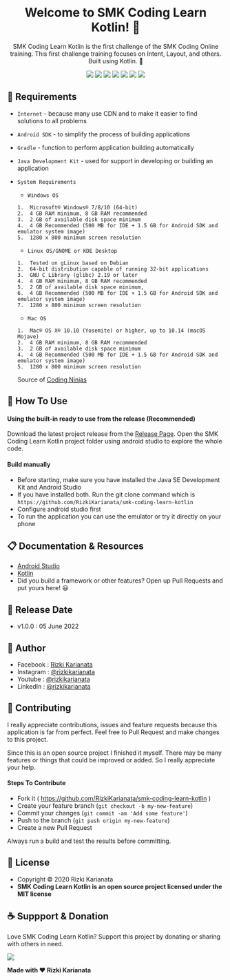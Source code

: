 <h1 align="center">Welcome to SMK Coding Learn Kotlin! 👋 </h1>

<p align="center">SMK Coding Learn Kotlin is the first challenge of the SMK Coding Online training. This first challenge training focuses on Intent, Layout, and others. Built using Kotlin. 💖 </p>

<p align="center">
<img src="https://img.shields.io/github/contributors/RizkiKarianata/smk-coding-learn-kotlin?style=flat-square">
<img src="https://img.shields.io/github/issues/RizkiKarianata/smk-coding-learn-kotlin?style=flat-square">
<img src="https://img.shields.io/github/stars/RizkiKarianata/smk-coding-learn-kotlin?style=flat-square"> 
<img src="https://img.shields.io/github/forks/RizkiKarianata/smk-coding-learn-kotlin?style=flat-square">
<img src="https://img.shields.io/github/last-commit/RizkiKarianata/smk-coding-learn-kotlin.svg?style=flat-square">
<img src="https://img.shields.io/github/languages/code-size/RizkiKarianata/smk-coding-learn-kotlin?style=flat-square">
<img src="https://img.shields.io/github/license/RizkiKarianata/smk-coding-learn-kotlin?style=flat-square">
</p>

## 💾 Requirements

* `Internet` - because many use CDN and to make it easier to find solutions to all problems
* `Android SDK` - to simplify the process of building applications
* `Gradle` - function to perform application building automatically
* `Java Development Kit` - used for support in developing or building an application
* `System Requirements`
	* `Windows OS`
	```
	1.	Microsoft® Windows® 7/8/10 (64-bit)
	2.	4 GB RAM minimum, 8 GB RAM recommended
	3.	2 GB of available disk space minimum
	4.	4 GB Recommended (500 MB for IDE + 1.5 GB for Android SDK and emulator system image)
	5.	1280 x 800 minimum screen resolution
	```
	* `Linux OS/GNOME or KDE Desktop`
	```
	1.	Tested on gLinux based on Debian
	2.	64-bit distribution capable of running 32-bit applications
	3.	GNU C Library (glibc) 2.19 or later
	4.	4 GB RAM minimum, 8 GB RAM recommended
	5.	2 GB of available disk space minimum,
	6.	4 GB Recommended (500 MB for IDE + 1.5 GB for Android SDK and emulator system image)
	7.	1280 x 800 minimum screen resolution
	```
	* `Mac OS`
	```
	1.	Mac® OS X® 10.10 (Yosemite) or higher, up to 10.14 (macOS Mojave)
	2.	4 GB RAM minimum, 8 GB RAM recommended
	3.	2 GB of available disk space minimum
	4.	4 GB Recommended (500 MB for IDE + 1.5 GB for Android SDK and emulator system image)
	5.	1280 x 800 minimum screen resolution
	```

	Source of [Coding Ninjas](https://www.codingninjas.com/blog/2020/12/10/how-to-build-your-first-android-app-with-kotlin/)

## 🎯 How To Use

#### Using the built-in ready to use from the release (Recommended)

Download the latest project release from the [Release Page](https://github.com/RizkiKarianata/smk-coding-learn-kotlin "Release Page"). Open the SMK Coding Learn Kotlin project folder using android studio to explore the whole code.

#### Build manually

* Before starting, make sure you have installed the Java SE Development Kit and Android Studio
* If you have installed both. Run the git clone command which is `https://github.com/RizkiKarianata/smk-coding-learn-kotlin`
* Configure android studio first
* To run the application you can use the emulator or try it directly on your phone

## 📋 Documentation & Resources

* [Android Studio](https://developer.android.com/docs)
* [Kotlin](https://kotlinlang.org/)
* Did you build a framework or other features? Open up Pull Requests and put yours here! 😃

## 📆 Release Date

* v1.0.0 : 05 June 2022

## 🧑 Author

* Facebook : <a href="https://www.facebook.com/rizky.slankers.3386"> Rizki Karianata</a>
* Instagram : <a href="https://www.instagram.com/rizkikarianata"> @rizkikarianata</a>
* Youtube : <a href="https://www.youtube.com/channel/UCwhkJwsq6swJrerdP0tixJA"> @rizkikarianata</a>
* LinkedIn :  <a href="https://www.linkedin.com/in/rizkikarianata"> @rizkikarianata</a>

## 🤝 Contributing

<p>I really appreciate contributions, issues and feature requests because this application is far from perfect. Feel free to Pull Request and make changes to this project.</p>
<p>Since this is an open source project I finished it myself. There may be many features or things that could be improved or added. So I really appreciate your help.</p>

#### Steps To Contribute

* Fork it ( https://github.com/RizkiKarianata/smk-coding-learn-kotlin )
* Create your feature branch (`git checkout -b my-new-feature`)
* Commit your changes (`git commit -am 'Add some feature'`)
* Push to the branch (`git push origin my-new-feature`)
* Create a new Pull Request

Always run a build and test the results before committing.

## 📝 License

* Copyright © 2020 Rizki Karianata
* **SMK Coding Learn Kotlin is an open source project licensed under the MIT license**

## ☕️ Suppport & Donation

Love SMK Coding Learn Kotlin? Support this project by donating or sharing with others in need.

<a href="https://www.buymeacoffee.com/rizkikarianata"><img src="https://img.shields.io/badge/Buy_Me_A_Coffee-FFDD00?style=for-the-badge&logo=buy-me-a-coffee&logoColor=black"/> </a>

**Made with ❤️ Rizki Karianata**
